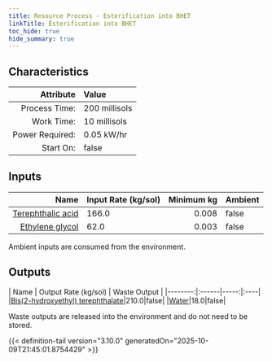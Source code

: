 ```yaml
---
title: Resource Process - Esterification into BHET
linkTitle: Esterification into BHET
toc_hide: true
hide_summary: true
---
```

<!-- This is generated by the MarsSim HelpGenertor, do not edit. -->

## Characteristics

| Attribute      | Value |
|--------:|:------|
|Process Time:|200 millisols|
|Work Time:|10 millisols|
|Power Required:|0.05 kW/hr|
|Start On:|false|

## Inputs
| Name      | Input Rate (kg/sol) | Minimum kg | Ambient |
|--------:|:------|-----:|:----|
|[Terephthalic acid](/docs/definitions/resource/terephthalic-acid)|166.0|0.008|false|
|[Ethylene glycol](/docs/definitions/resource/ethylene-glycol)|62.0|0.003|false|

Ambient inputs are consumed from the environment.

## Outputs
| Name      | Output Rate (kg/sol) | Waste Output |
|--------:|:------|-----:|:----|
|[Bis(2-hydroxyethyl) terephthalate](/docs/definitions/resource/bis-2-hydroxyethyl--terephthalate)|210.0|false|
|[Water](/docs/definitions/resource/water)|18.0|false|

Waste outputs are released into the environment and do not need to be stored.


{{< definition-tail version="3.10.0" generatedOn="2025-10-09T21:45:01.8754429" >}}



